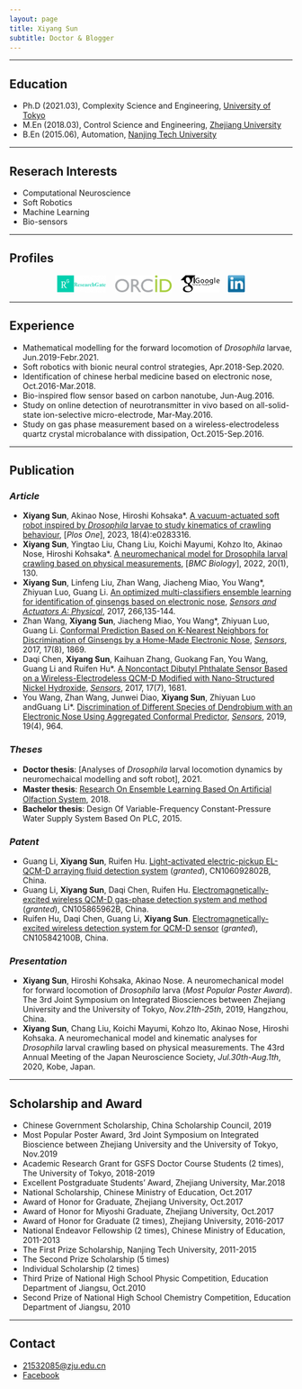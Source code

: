 ```yaml
---
layout: page
title: Xiyang Sun
subtitle: Doctor & Blogger
---
```


---
## Education
* Ph.D (2021.03), Complexity Science and Engineering, [University of Tokyo](https://www.u-tokyo.ac.jp/ja/index.html)
* M.En (2018.03), Control Science and Engineering, [Zhejiang University](http://www.zju.edu.cn/)
* B.En (2015.06), Automation, [Nanjing Tech University](http://www.njtech.edu.cn/)

---
## Reserach Interests
* Computational Neuroscience
* Soft Robotics
* Machine Learning
* Bio-sensors

---
## Profiles
<div align="center">
<a href="https://www.researchgate.net/profile/Xiyang_Sun2" target="_blank"><img src="img/researchgate.png" alt="Research Gate" height="30"></a> &nbsp;&nbsp; <a href="https://orcid.org/0000-0002-6655-4490" target="_blank"><img src="img/ORCID.png" alt="ORCID" height="30"></a> &nbsp;&nbsp; <a href="https://scholar.google.com/citations?user=eIA-olIAAAAJ&hl=en" target="_blank"><img src="img/GoogleScholar.jpg" alt="Google Scholar" height="30"></a> &nbsp;&nbsp; <a href="https://www.linkedin.com/in/XiyangSun/"><img src="img/linkedin.png" alt="Linkedin" height="30"></a>
</div>  

---
## Experience  
* Mathematical modelling for the forward locomotion of *Drosophila* larvae, Jun.2019-Febr.2021.  
* Soft robotics with bionic neural control strategies, Apr.2018-Sep.2020.  
* Identification of chinese herbal medicine based on electronic nose, Oct.2016-Mar.2018.  
* Bio-inspired flow sensor based on carbon nanotube, Jun-Aug.2016. 
* Study on online detection of neurotransmitter in vivo based on all-solid-state ion-selective micro-electrode, Mar-May.2016.  
* Study on gas phase measurement based on a wireless-electrodeless quartz crystal microbalance with dissipation, Oct.2015-Sep.2016.

---
## Publication  

### *Article*   
* **Xiyang Sun**, Akinao Nose, Hiroshi Kohsaka*. [A vacuum-actuated soft robot inspired by *Drosophila* larvae to study kinematics of crawling behaviour](https://journals.plos.org/plosone/article?id=10.1371/journal.pone.0283316), [*Plos One*], 2023, 18(4):e0283316.
* **Xiyang Sun**, Yingtao Liu, Chang Liu, Koichi Mayumi, Kohzo Ito, Akinao Nose, Hiroshi Kohsaka*. [A neuromechanical model for Drosophila larval crawling based on physical measurements](https://bmcbiol.biomedcentral.com/articles/10.1186/s12915-022-01336-w), [*BMC Biology*], 2022, 20(1), 130.
* **Xiyang Sun**, Linfeng Liu, Zhan Wang, Jiacheng Miao, You Wang*, Zhiyuan Luo, Guang Li. [An optimized multi-classifiers ensemble learning for identification of ginsengs based on electronic nose](https://www.sciencedirect.com/science/article/abs/pii/S0924424717309536), [*Sensors and Actuators A: Physical*](https://www.sciencedirect.com/journal/sensors-and-actuators-a-physical), 2017, 266,135-144.  
* Zhan Wang, **Xiyang Sun**, Jiacheng Miao, You Wang*, Zhiyuan Luo, Guang Li. [Conformal Prediction Based on K-Nearest Neighbors for Discrimination of Ginsengs by a Home-Made Electronic Nose](https://www.mdpi.com/1424-8220/17/8/1869), [*Sensors*](https://www.mdpi.com/journal/sensors), 2017, 17(8), 1869.  
* Daqi Chen, **Xiyang Sun**, Kaihuan Zhang, Guokang Fan, You Wang, Guang Li and Ruifen Hu*. [A Noncontact Dibutyl Phthalate Sensor Based on a Wireless-Electrodeless QCM-D Modified with Nano-Structured Nickel Hydroxide](https://www.mdpi.com/1424-8220/17/7/1681), [*Sensors*](https://www.mdpi.com/journal/sensors), 2017, 17(7), 1681.  
* You Wang, Zhan Wang, Junwei Diao, **Xiyang Sun**, Zhiyuan Luo andGuang Li*. [Discrimination of Different Species of Dendrobium with an Electronic Nose Using Aggregated Conformal Predictor](https://www.mdpi.com/1424-8220/19/4/964), [*Sensors*](https://www.mdpi.com/journal/sensors), 2019, 19(4), 964.    

### *Theses*  
* **Doctor thesis**: [Analyses of *Drosophila* larval locomotion dynamics by neuromechaical modelling and soft robot], 2021.
* **Master thesis**: [Research On Ensemble Learning Based On Artiﬁcial Olfaction System](http://cdmd.cnki.com.cn/Article/CDMD-10335-1018186697.htm), 2018.
* **Bachelor thesis**: Design Of Variable-Frequency Constant-Pressure Water Supply System Based On PLC, 2015.    

### *Patent*  
* Guang Li, **Xiyang Sun**, Ruifen Hu. [Light-activated electric-pickup EL-QCM-D arraying fluid detection system](https://patents.google.com/patent/CN106092802B/en) (*granted*), CN106092802B, China.  
* Guang Li, **Xiyang Sun**, Daqi Chen, Ruifen Hu. [Electromagnetically-excited wireless QCM-D gas-phase detection system and method](https://patents.google.com/patent/CN105865962A/en) (*granted*), CN105865962B, China.  
* Ruifen Hu, Daqi Chen, Guang Li, **Xiyang Sun**. [Electromagnetically-excited wireless detection system for QCM-D sensor](https://patents.google.com/patent/CN105842100A/en) (*granted*), CN105842100B, China.     

### *Presentation*  
* **Xiyang Sun**, Hiroshi Kohsaka, Akinao Nose. A neuromechanical model for forward locomotion of *Drosophila* larva (*Most Popular Poster Award*). The 3rd Joint Symposium on Integrated Biosciences between Zhejiang University and the University of Tokyo, *Nov.21th-25th*, 2019, Hangzhou, China.  
* **Xiyang Sun**, Chang Liu, Koichi Mayumi, Kohzo Ito, Akinao Nose, Hiroshi Kohsaka. A neuromechanical model and kinematic analyses for *Drosophila* larval crawling based on physical measurements. The 43rd Annual Meeting of the Japan Neuroscience Society, *Jul.30th-Aug.1th*, 2020, Kobe, Japan.    

---
## Scholarship and Award
* Chinese Government Scholarship, China Scholarship Council, 2019
* Most Popular Poster Award, 3rd Joint Symposium on Integrated Bioscience between Zhejiang University and the University of Tokyo, Nov.2019
* Academic Research Grant for GSFS Doctor Course Students (2 times), The University of Tokyo, 2018-2019 
* Excellent Postgraduate Students’ Award, Zhejiang University, Mar.2018
* National Scholarship, Chinese Ministry of Education, Oct.2017 
* Award of Honor for Graduate, Zhejiang University, Oct.2017 
* Award of Honor for Miyoshi Graduate, Zhejiang University, Oct.2017 
* Award of Honor for Graduate (2 times), Zhejiang University, 2016-2017 
* National Endeavor Fellowship (2 times), Chinese Ministry of Education, 2011-2013 
* The First Prize Scholarship, Nanjing Tech University, 2011-2015 
* The Second Prize Scholarship (5 times) 
* Individual Scholarship (2 times) 
* Third Prize of National High School Physic Competition, Education Department of Jiangsu, Oct.2010 
* Second Prize of National High School Chemistry Competition, Education Department of Jiangsu, 2010 

---
## Contact
* 21532085@zju.edu.cn
* [Facebook](https://www.facebook.com/people/Xiyang-Sun/100025335752931)
